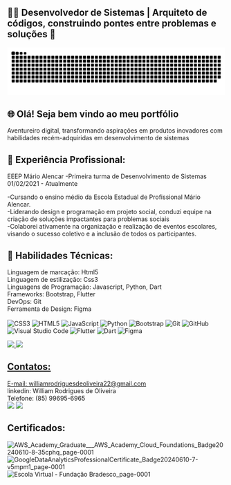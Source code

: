   ## 👨‍💻 Desenvolvedor de Sistemas | Arquiteto de códigos, construindo pontes entre problemas e soluções 🚀
 <picture>
  <source
    media="(prefers-color-scheme: dark)"
    srcset="https://raw.githubusercontent.com/platane/snk/output/github-contribution-grid-snake-dark.svg"
  />
  <source
    media="(prefers-color-scheme: light)"
    srcset="https://raw.githubusercontent.com/platane/snk/output/github-contribution-grid-snake.svg"
  />
  <img
    alt="github contribution grid snake animation"
    src="https://raw.githubusercontent.com/platane/snk/output/github-contribution-grid-snake.svg"
  />
</picture>
<div> 
 

## 🌐 Olá! Seja bem vindo ao meu portfólio <br>
Aventureiro digital, transformando aspirações em produtos inovadores com habilidades recém-adquiridas em desenvolvimento de sistemas

## 💼 Experiência Profissional: <br>
EEEP Mário Alencar -Primeira turma de Desenvolvimento de Sistemas 01/02/2021 - Atualmente

-Cursando o ensino médio da Escola Estadual de Profissional Mário Alencar. <br>
-Liderando design e programação em projeto social, conduzi equipe na criação de soluções impactantes para problemas sociais <br>
-Colaborei ativamente na organização e realização de eventos escolares, visando o sucesso coletivo e a inclusão de todos os participantes.<br>

## 🚀 Habilidades Técnicas: <br>
Linguagem de marcação: Html5 <br>
Linguagem de estilização: Css3 <br>
Linguagens de Programação: Javascript, Python, Dart<br>
Frameworks: Bootstrap, Flutter <br>
DevOps: Git <br>
Ferramenta de Design: Figma <br> <br>
  ![CSS3](https://img.shields.io/badge/css3-%231572B6.svg?style=for-the-badge&logo=css3&logoColor=white)
  ![HTML5](https://img.shields.io/badge/html5-%23E34F26.svg?style=for-the-badge&logo=html5&logoColor=white)
  ![JavaScript](https://img.shields.io/badge/javascript-%23323330.svg?style=for-the-badge&logo=javascript&logoColor=%23F7DF1E)
  ![Python](https://img.shields.io/badge/python-3670A0?style=for-the-badge&logo=python&logoColor=ffdd54)
  ![Bootstrap](https://img.shields.io/badge/bootstrap-%238511FA.svg?style=for-the-badge&logo=bootstrap&logoColor=white)
  ![Git](https://img.shields.io/badge/git-%23F05033.svg?style=for-the-badge&logo=git&logoColor=white)
  ![GitHub](https://img.shields.io/badge/github-%23121011.svg?style=for-the-badge&logo=github&logoColor=white)
  ![Visual Studio Code](https://img.shields.io/badge/Visual%20Studio%20Code-0078d7.svg?style=for-the-badge&logo=visual-studio-code&logoColor=white)
  ![Flutter](https://img.shields.io/badge/Flutter-%2302569B.svg?style=for-the-badge&logo=Flutter&logoColor=white)
  ![Dart](https://img.shields.io/badge/dart-%230175C2.svg?style=for-the-badge&logo=dart&logoColor=white)
  ![Figma](https://img.shields.io/badge/figma-%23F24E1E.svg?style=for-the-badge&logo=figma&logoColor=white)

  <div>
   <a href="https://github.com/William05DEV">
   <img height="180em" src="https://github-readme-stats.vercel.app/api?username=WilliamRodriguesDS&show_icons=true&theme=synthwave&include_all_commits=true&count_private=true"/>
   <img height="180em" src="https://github-readme-stats.vercel.app/api/top-langs/?username=WilliamRodriguesDS&layout=compact&langs_count=6&theme=merko"/>
</div>

## Contatos: <br>
  E-mail: williamrodriguesdeoliveira22@gmail.com <br>
  linkedin: William Rodrigues de Oliveira <br>
  Telefone: (85) 99695-6965 <br>
  <a href = "mailto:williamrodriguesdeoliveira22@gmail.com"><img src="https://img.shields.io/badge/-Gmail-%23333?style=for-the-badge&logo=gmail&logoColor=white" target="_blank"></a>
  <a href="https://www.linkedin.com/in/william-rodrigues-de-oliveira-3b4701274/" target="_blank"><img src="https://img.shields.io/badge/-LinkedIn-%230077B5?style=for-the-badge&logo=linkedin&logoColor=white" target="_blank"></a>
 
## Certificados: <br>
![AWS_Academy_Graduate___AWS_Academy_Cloud_Foundations_Badge20240610-8-35cphq_page-0001](https://github.com/WilliamRodriguesDS/WilliamRodriguesDS/assets/170208874/6d0225c3-b727-4106-b35f-f34cccdd3343)
![GoogleDataAnalyticsProfessionalCertificate_Badge20240610-7-v5mpm1_page-0001](https://github.com/WilliamRodriguesDS/WilliamRodriguesDS/assets/170208874/790c604b-85d8-4ca8-8656-a45063ae1f62)
![Escola Virtual - Fundação Bradesco_page-0001](https://github.com/WilliamRodriguesDS/WilliamRodriguesDS/assets/170208874/21fb7a3e-1f2c-44fe-84db-12e50703b6b8)


</div>
